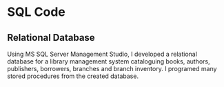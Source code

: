 # SQL Code
## **Relational Database**
Using MS SQL Server Management Studio, I developed a relational database for a library management system cataloguing books, authors, publishers, borrowers, branches and branch inventory. 
I programed many stored procedures from the created database. 
